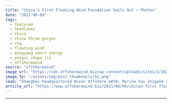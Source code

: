 ```yaml
---
title: "China’s First Floating Wind Foundation Sails Out – Photos"
date: "2021-06-09"
tags: 
  - featured
  - headlines
  - china
  - china three gorges
  - ctg
  - floating wind
  - mingyang smart energy
  - yangxi shapa iii
  - offshorewind
source: "offshorewind"
image_url: "https://cdn.offshorewind.biz/wp-content/uploads/sites/2/2021/06/09134503/Wison.png"
image_fp: "/assets/img/post_thumbnails/52.png"
lead: "Shanghai-headquartered Wison Offshore &#38; Marine has shipped out China&#8217;s first floating wind foundation platform"
article_url: "https://www.offshorewind.biz/2021/06/09/chinas-first-floating-wind-foundation-sails-out-photos/"
---
```


---
